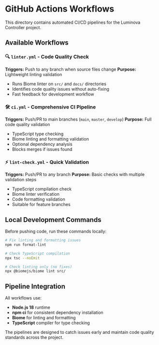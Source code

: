 # GitHub Actions Workflows

This directory contains automated CI/CD pipelines for the Luminova Controller project.

## Available Workflows

### 🔍 `linter.yml` - Code Quality Check
**Triggers:** Push to any branch when source files change
**Purpose:** Lightweight linting validation

- Runs Biome linter on `src/` and `docs/` directories
- Identifies code quality issues without auto-fixing
- Fast feedback for development workflow

### 🛠️ `ci.yml` - Comprehensive CI Pipeline  
**Triggers:** Push/PR to main branches (`main`, `master`, `develop`)
**Purpose:** Full code quality validation

- TypeScript type checking
- Biome linting and formatting validation
- Optional dependency analysis
- Blocks merges if issues found

### ⚡ `lint-check.yml` - Quick Validation
**Triggers:** Push/PR to any branch
**Purpose:** Basic checks with multiple validation steps

- TypeScript compilation check
- Biome linter verification
- Code formatting validation
- Suitable for feature branches

## Local Development Commands

Before pushing code, run these commands locally:

```bash
# Fix linting and formatting issues
npm run format-lint

# Check TypeScript compilation
npx tsc --noEmit

# Check linting only (no fixes)
npx @biomejs/biome lint src/
```

## Pipeline Integration

All workflows use:
- **Node.js 18** runtime
- **npm ci** for consistent dependency installation
- **Biome** for linting and formatting
- **TypeScript** compiler for type checking

The pipelines are designed to catch issues early and maintain code quality standards across the project.
